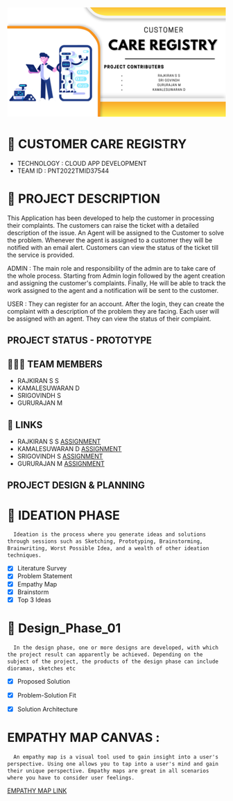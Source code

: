 <h1 align="fill" >
 <img src="CUSTOMER.png" />
</h1>

# 🛃 CUSTOMER CARE REGISTRY

- TECHNOLOGY : CLOUD APP DEVELOPMENT
- TEAM ID    : PNT2022TMID37544

# 📒 PROJECT DESCRIPTION

This Application has been developed to help the customer in processing their complaints.  The customers can raise the ticket with a detailed description of the issue.  An Agent will be assigned to the Customer to solve the problem.  Whenever the agent is assigned to a customer they will be notified with an email alert.  Customers can view the status of the ticket till the service is provided.

 ADMIN :
 The main role and responsibility of the admin are to take care of the whole process.  Starting from Admin login followed by the agent creation and assigning the customer's complaints.  Finally, He will be able to track the work assigned to the agent and a notification will be sent to the customer.

 USER :
 They can register for an account.  After the login, they can create the complaint with a description of the problem they are facing.  Each user will be assigned with an agent.  They can view the status of their complaint.

 ## PROJECT STATUS - PROTOTYPE

## 🧑🏻‍🦰 TEAM MEMBERS
- RAJKIRAN S S
- KAMALESUWARAN D   
- SRIGOVINDH S
- GURURAJAN M

## 🔗 LINKS
- RAJKIRAN S S      [ASSIGNMENT](https://github.com/IBM-EPBL/IBM-Project-1392-1658386621/tree/main/Assignment/Team_Lead) 
- KAMALESUWARAN D   [ASSIGNMENT](https://github.com/IBM-EPBL/IBM-Project-1392-1658386621/tree/main/Assignment/M1_Lead) 
- SRIGOVINDH S      [ASSIGNMENT](https://github.com/IBM-EPBL/IBM-Project-1392-1658386621/tree/main/Assignment/M2_Lead)
- GURURAJAN M       [ASSIGNMENT](https://github.com/IBM-EPBL/IBM-Project-1392-1658386621/tree/main/Assignment/M3_Lead)


## PROJECT DESIGN & PLANNING
# 🧩 IDEATION PHASE

      Ideation is the process where you generate ideas and solutions through sessions such as Sketching, Prototyping, Brainstorming, Brainwriting, Worst Possible Idea, and a wealth of other ideation techniques.
- [x] Literature Survey
- [x] Problem Statement
- [x] Empathy Map
- [x] Brainstorm
- [x] Top 3 Ideas

# 🧩 Design_Phase_01

      In the design phase, one or more designs are developed, with which the project result can apparently be achieved. Depending on the subject of the project, the products of the design phase can include dioramas, sketches etc
- [x] Proposed Solution
- [x] Problem-Solution Fit
- [x] Solution Architecture


# EMPATHY MAP CANVAS :
      An empathy map is a visual tool used to gain insight into a user's perspective. Using one allows you to tap into a user's mind and gain their unique perspective. Empathy maps are great in all scenarios where you have to consider user feelings.


[EMPATHY MAP LINK ](https://github.com/IBM-EPBL/IBM-Project-1392-1658386621/blob/main/Pre-Development/Ideation_Phase/Empathy_Map)
